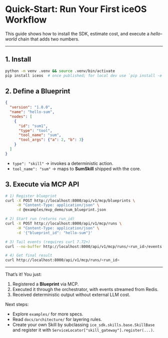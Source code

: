 # Quick-Start: Run Your First iceOS Workflow

This guide shows how to install the SDK, estimate cost, and execute a *hello-world* chain that adds two numbers.

---

## 1. Install

```bash
python -m venv .venv && source .venv/bin/activate
pip install iceos  # once published; for local dev use `pip install -e .`
```

## 2. Define a Blueprint

```json title="examples/mvp_demo/sum_blueprint.json"
{
  "version": "1.0.0",
  "name": "hello-sum",
  "nodes": [
    {
      "id": "sum1",
      "type": "tool",
      "tool_name": "sum",
      "tool_args": {"a": 2, "b": 3}
    }
  ]
}
```

* `type": "skill"` → invokes a deterministic action.
* `tool_name": "sum"` → maps to **SumSkill** shipped with the core.

## 3. Execute via MCP API

```bash
# 1) Register blueprint
curl -X POST http://localhost:8000/api/v1/mcp/blueprints \
     -H "Content-Type: application/json" \
     -d @examples/mvp_demo/sum_blueprint.json

# 2) Start run (returns run_id)
curl -X POST http://localhost:8000/api/v1/mcp/runs \
     -H "Content-Type: application/json" \
     -d '{"blueprint_id": "hello-sum"}'

# 3) Tail events (requires curl 7.72+)
curl --no-buffer http://localhost:8000/api/v1/mcp/runs/<run_id>/events

# 4) Get final result
curl http://localhost:8000/api/v1/mcp/runs/<run_id>
```

---

That’s it! You just:
1. Registered a **Blueprint** via MCP.  
2. Executed it through the orchestrator, with events streamed from Redis.  
3. Received deterministic output without external LLM cost.

Next steps:
* Explore `examples/` for more specs.
* Read `docs/architecture/` for layering rules.
* Create your own Skill by subclassing `ice_sdk.skills.base.SkillBase` and register it with `ServiceLocator["skill_gateway"].register(...)`. 